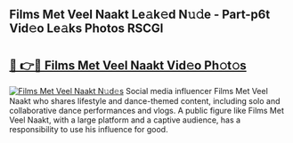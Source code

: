 ## Films Met Veel Naakt Le𝚊k𝚎d N𝚞𝚍e - Part-p6t Vid𝚎o Le𝚊ks Photos RSCGl

# <h2><a href="http://fb6eix.evod.top/?m=Films+Met+Veel+Naakt">🔗 👉🔴 Films Met Veel Naakt Vid𝚎o Ph𝚘t𝚘s</a></h2>

[![Films Met Veel Naakt N𝚞d𝚎s](https://i.imgur.com/8V9OHl7.gif)](http://fb6eix.evod.top/?m=Films+Met+Veel+Naakt)
Social media influencer Films Met Veel Naakt who shares lifestyle and dance-themed content, including solo and collaborative dance performances and vlogs. A public figure like Films Met Veel Naakt, with a large platform and a captive audience, has a responsibility to use his influence for good. 
